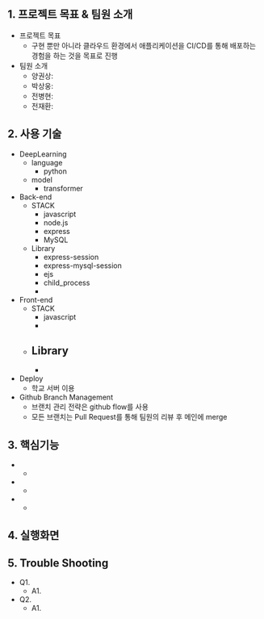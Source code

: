 ## 1. 프로젝트 목표 & 팀원 소개

- 프로젝트 목표
    - 구현 뿐만 아니라 클라우드 환경에서 애플리케이션을 CI/CD를 통해 배포하는 경험을 하는 것을 목표로 진행
- 팀원 소개
    - 양권상:
    - 박상웅:
    - 전병현:
    - 전재환:

## 2. 사용 기술

- DeepLearning
    - language
        - python
    - model
        - transformer
- Back-end
    - STACK
        - javascript
        - node.js
        - express
        - MySQL
    - Library
        - express-session
        - express-mysql-session
        - ejs
        - child_process
        -
- Front-end
    - STACK
        - javascript
        - 
    - Library
        - 
        - 
- Deploy
    - 학교 서버 이용
- Github Branch Management
    - 브랜치 관리 전략은 github flow를 사용
    - 모든 브랜치는 Pull Request를 통해 팀원의 리뷰 후 메인에 merge

## 3. 핵심기능

- -
- -
- -

## 4. 실행화면

## 5. Trouble Shooting

- Q1.
    - A1.
- Q2.
    - A1.
